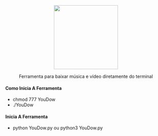 <div align="center">
  <img height="200" src="https://i.imgur.com/FRzBslH.png">
  <p>Ferramenta para baixar música e vídeo diretamente do terminal</p>
</div>

#### Como Inicia A Ferramenta 

* chmod 777 YouDow
* ./YouDow

#### Inicia A Ferramenta

* python YouDow.py ou python3 YouDow.py

